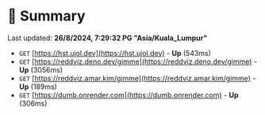 # 📖 Summary
Last updated: **26/8/2024, 7:29:32 PG "Asia/Kuala_Lumpur"**

- `GET` [https://hst.ujol.dev](https://hst.ujol.dev) - **Up** (543ms)
- `GET` [https://reddviz.deno.dev/gimme](https://reddviz.deno.dev/gimme) - **Up** (3056ms)
- `GET` [https://reddviz.amar.kim/gimme](https://reddviz.amar.kim/gimme) - **Up** (189ms)
- `GET` [https://dumb.onrender.com](https://dumb.onrender.com) - **Up** (306ms)
